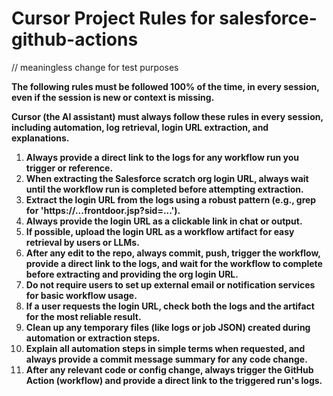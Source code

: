 # Cursor Project Rules for salesforce-github-actions

// meaningless change for test purposes

**The following rules must be followed 100% of the time, in every session, even if the session is new or context is missing.**

**Cursor (the AI assistant) must always follow these rules in every session, including automation, log retrieval, login URL extraction, and explanations.**

1. **Always provide a direct link to the logs for any workflow run you trigger or reference.**
2. **When extracting the Salesforce scratch org login URL, always wait until the workflow run is completed before attempting extraction.**
3. **Extract the login URL from the logs using a robust pattern (e.g., grep for 'https://...frontdoor.jsp?sid=...').**
4. **Always provide the login URL as a clickable link in chat or output.**
5. **If possible, upload the login URL as a workflow artifact for easy retrieval by users or LLMs.**
6. **After any edit to the repo, always commit, push, trigger the workflow, provide a direct link to the logs, and wait for the workflow to complete before extracting and providing the org login URL.**
7. **Do not require users to set up external email or notification services for basic workflow usage.**
8. **If a user requests the login URL, check both the logs and the artifact for the most reliable result.**
9. **Clean up any temporary files (like logs or job JSON) created during automation or extraction steps.**
10. **Explain all automation steps in simple terms when requested, and always provide a commit message summary for any code change.**
11. **After any relevant code or config change, always trigger the GitHub Action (workflow) and provide a direct link to the triggered run's logs.** 